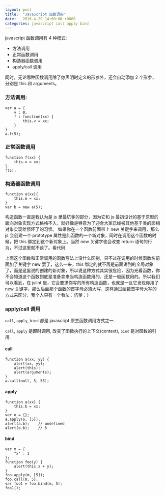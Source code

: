 ```yaml
---
layout: post
title:  "JavaScript 函数调用"
date:   2016-4-29 14:00:00 +0800
categories: javascript call apply bind
---
```


javascript 函数调用有 4 种模式:

+ 方法调用 
+ 正常函数调用 
+ 构造器函数调用 
+ apply/call 调用

同时，无论哪种函数调用除了你声明时定义的形参外，还会自动添加 2 个形参，分别是 this 和 arguments。

### 方法调用:

```
var a = {    
    v : 0,    
    f : function(xx) {                
        this.v = xx;    
    }
}
a.f(5);
```

### 正常函数调用

```
function f(xx) {        
    this.x = xx;
}
f(5);
```

### 构造器函数调用 

```
function a(xx){
    this.m = xx;
}
var b = new a(5);
```

构造函数一直是我认为是 js 里最坑爹的部分，因为它和 js 最初设计的基于原型的面向对象实现方式格格不入，就好像是特意为了迎合大家已经被其他基于类的面相对象实现给惯坏了的习惯。
如果你在一个函数前面带上 new 关键字来调用，那么 js 会创建一个 prototype 属性是此函数的一个新对象，同时在调用这个函数的时候，把 this 绑定到这个新对象上。当然 new 关键字也会改变 return 语句的行为，不过这里就不谈了。看代码

上面这个函数和正常调用的函数写法上没什么区别，只不过在调用的时候函数名前面加了关键字 new 罢了，这么一来，this 绑定的就不再是前面讲到的全局对象了，而是这里说的创建的新对象，所以说这种方式其实很危险，因为光看函数，你不会知道这个函数到底是准备拿来当构造函数用的，还是一般函数用的。所以我们可以看到，在 jslint 里，它会要求你写的所有构造函数，也就是一旦它发现你用了 new 关键字，那么后面那个函数的首字母必须大写，这样通过函数首字母大写的方式来区分，我个人只有一个看法：坑爹：）



### apply/call 调用

`call`, `apply`, `bind` 都是 javascript 原生函数调用方式之一.

`call`, `apply` 是即时调用, 改变了函数执行的上下文(context), `bind` 是对函数的引用.

#### call

```
function a(xx, yy) {    
    alert(xx, yy);    
    alert(this);    
    alert(arguments);
}
a.call(null, 5, 55);
```

#### apply

```
function a(xx) {        
    this.b = xx;
}
var o = {};
a.apply(o, [5]);
alert(a.b);    // undefined
alert(o.b);    // 5
```

#### bind

```
var m = {   
    "x" : 1
};
function foo(y) {
    alert(this.x + y);
}
foo.apply(m, [5]);
foo.call(m, 5);
var foo1 = foo.bind(m, 5);
foo1();
```
